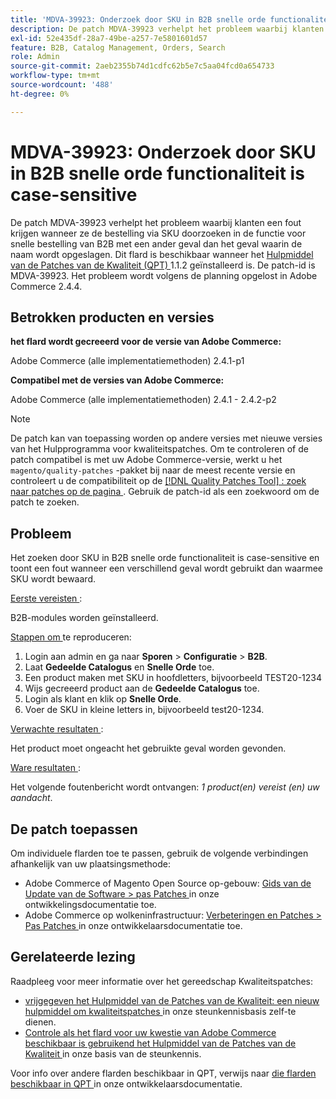 ```yaml
---
title: 'MDVA-39923: Onderzoek door SKU in B2B snelle orde functionaliteit is case-sensitive'
description: De patch MDVA-39923 verhelpt het probleem waarbij klanten een fout krijgen wanneer ze de bestelling via SKU doorzoeken in de functie voor snelle bestelling van B2B met een ander geval dan het geval waarin de naam wordt opgeslagen. Deze patch is beschikbaar wanneer [Quality Patches Tool (QPT)] (/help/announcements/adobe-commerce-announcements/magento-quality-patches-released-new-tool-to-self-serve-quality-patches.md) 1.1.2 is geïnstalleerd. De patch-id is MDVA-39923. Het probleem wordt volgens de planning opgelost in Adobe Commerce 2.4.4.
exl-id: 52e435df-28a7-49be-a257-7e5801601d57
feature: B2B, Catalog Management, Orders, Search
role: Admin
source-git-commit: 2aeb2355b74d1cdfc62b5e7c5aa04fcd0a654733
workflow-type: tm+mt
source-wordcount: '488'
ht-degree: 0%

---
```


# MDVA-39923: Onderzoek door SKU in B2B snelle orde functionaliteit is case-sensitive

De patch MDVA-39923 verhelpt het probleem waarbij klanten een fout krijgen wanneer ze de bestelling via SKU doorzoeken in de functie voor snelle bestelling van B2B met een ander geval dan het geval waarin de naam wordt opgeslagen. Dit flard is beschikbaar wanneer het [ Hulpmiddel van de Patches van de Kwaliteit (QPT) ](/help/announcements/adobe-commerce-announcements/magento-quality-patches-released-new-tool-to-self-serve-quality-patches.md) 1.1.2 geïnstalleerd is. De patch-id is MDVA-39923. Het probleem wordt volgens de planning opgelost in Adobe Commerce 2.4.4.

## Betrokken producten en versies

**het flard wordt gecreeerd voor de versie van Adobe Commerce:**

Adobe Commerce (alle implementatiemethoden) 2.4.1-p1

**Compatibel met de versies van Adobe Commerce:**

Adobe Commerce (alle implementatiemethoden) 2.4.1 - 2.4.2-p2

>[!NOTE]
>
>De patch kan van toepassing worden op andere versies met nieuwe versies van het Hulpprogramma voor kwaliteitspatches. Om te controleren of de patch compatibel is met uw Adobe Commerce-versie, werkt u het `magento/quality-patches` -pakket bij naar de meest recente versie en controleert u de compatibiliteit op de [[!DNL Quality Patches Tool] : zoek naar patches op de pagina ](https://experienceleague.adobe.com/tools/commerce-quality-patches/index.html?lang=nl-NL) . Gebruik de patch-id als een zoekwoord om de patch te zoeken.

## Probleem

Het zoeken door SKU in B2B snelle orde functionaliteit is case-sensitive en toont een fout wanneer een verschillend geval wordt gebruikt dan waarmee SKU wordt bewaard.

<u> Eerste vereisten </u>:

B2B-modules worden geïnstalleerd.

<u> Stappen om </u> te reproduceren:

1. Login aan admin en ga naar **Sporen** > **Configuratie** > **B2B**.
1. Laat **Gedeelde Catalogus** en **Snelle Orde** toe.
1. Een product maken met SKU in hoofdletters, bijvoorbeeld TEST20-1234
1. Wijs gecreeerd product aan de **Gedeelde Catalogus** toe.
1. Login als klant en klik op **Snelle Orde**.
1. Voer de SKU in kleine letters in, bijvoorbeeld test20-1234.

<u> Verwachte resultaten </u>:

Het product moet ongeacht het gebruikte geval worden gevonden.

<u> Ware resultaten </u>:

Het volgende foutenbericht wordt ontvangen: *1 product(en) vereist (en) uw aandacht*.

## De patch toepassen

Om individuele flarden toe te passen, gebruik de volgende verbindingen afhankelijk van uw plaatsingsmethode:

* Adobe Commerce of Magento Open Source op-gebouw: [ Gids van de Update van de Software > pas Patches ](https://experienceleague.adobe.com/nl/docs/commerce-operations/tools/quality-patches-tool/usage) in onze ontwikkelingsdocumentatie toe.
* Adobe Commerce op wolkeninfrastructuur: [ Verbeteringen en Patches > Pas Patches ](https://experienceleague.adobe.com/nl/docs/commerce-cloud-service/user-guide/develop/upgrade/apply-patches) in onze ontwikkelaarsdocumentatie toe.

## Gerelateerde lezing

Raadpleeg voor meer informatie over het gereedschap Kwaliteitspatches:

* [ vrijgegeven het Hulpmiddel van de Patches van de Kwaliteit: een nieuw hulpmiddel om kwaliteitspatches ](/help/announcements/adobe-commerce-announcements/magento-quality-patches-released-new-tool-to-self-serve-quality-patches.md) in onze steunkennisbasis zelf-te dienen.
* [ Controle als het flard voor uw kwestie van Adobe Commerce beschikbaar is gebruikend het Hulpmiddel van de Patches van de Kwaliteit ](/help/support-tools/patches-available-in-qpt-tool/check-patch-for-magento-issue-with-magento-quality-patches.md) in onze basis van de steunkennis.

Voor info over andere flarden beschikbaar in QPT, verwijs naar [ die flarden beschikbaar in QPT ](https://experienceleague.adobe.com/tools/commerce-quality-patches/index.html?lang=nl-NL) in onze ontwikkelaarsdocumentatie.
